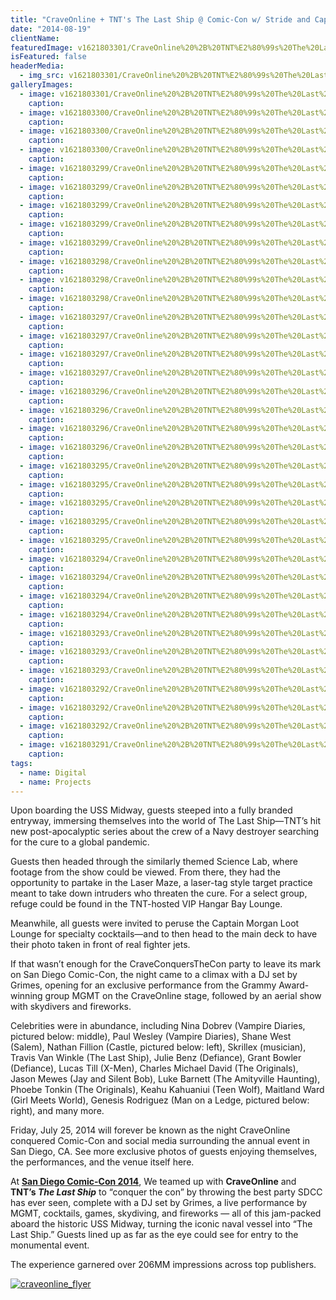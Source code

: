 ```yaml
---
title: "CraveOnline + TNT's The Last Ship @ Comic-Con w/ Stride and Captain Morgan"
date: "2014-08-19"
clientName: 
featuredImage: v1621803301/CraveOnline%20%2B%20TNT%E2%80%99s%20The%20Last%20Ship%20%40%20Comic-Con%20w%20Stride%20and%20Captain%20Morgan/10450088_10152247706335642_6349639141055716560_o_k60wss.jpg
isFeatured: false
headerMedia:
  - img_src: v1621803301/CraveOnline%20%2B%20TNT%E2%80%99s%20The%20Last%20Ship%20%40%20Comic-Con%20w%20Stride%20and%20Captain%20Morgan/10450088_10152247706335642_6349639141055716560_o_k60wss.jpg
galleryImages:
  - image: v1621803301/CraveOnline%20%2B%20TNT%E2%80%99s%20The%20Last%20Ship%20%40%20Comic-Con%20w%20Stride%20and%20Captain%20Morgan/10560324_10152247705045642_9146130917468928907_o_xmnprp.jpg
    caption: 
  - image: v1621803300/CraveOnline%20%2B%20TNT%E2%80%99s%20The%20Last%20Ship%20%40%20Comic-Con%20w%20Stride%20and%20Captain%20Morgan/1239103_10152247705800642_627674256244646450_o_nqp6fg.jpg
    caption: 
  - image: v1621803300/CraveOnline%20%2B%20TNT%E2%80%99s%20The%20Last%20Ship%20%40%20Comic-Con%20w%20Stride%20and%20Captain%20Morgan/10469055_10152248456640642_8391836912858294125_o_vbdiv9.jpg
    caption: 
  - image: v1621803300/CraveOnline%20%2B%20TNT%E2%80%99s%20The%20Last%20Ship%20%40%20Comic-Con%20w%20Stride%20and%20Captain%20Morgan/502030687RB003_CraveOnline_1_pjlqc0.jpg
    caption: 
  - image: v1621803299/CraveOnline%20%2B%20TNT%E2%80%99s%20The%20Last%20Ship%20%40%20Comic-Con%20w%20Stride%20and%20Captain%20Morgan/502030687RB009_CraveOnline__oqj23l.jpg
    caption: 
  - image: v1621803299/CraveOnline%20%2B%20TNT%E2%80%99s%20The%20Last%20Ship%20%40%20Comic-Con%20w%20Stride%20and%20Captain%20Morgan/10476073_10152247705195642_8986644587268111960_o_aafovu.jpg
    caption: 
  - image: v1621803299/CraveOnline%20%2B%20TNT%E2%80%99s%20The%20Last%20Ship%20%40%20Comic-Con%20w%20Stride%20and%20Captain%20Morgan/10497240_10152247704890642_4773575143560602398_o_ud3y6w.jpg
    caption: 
  - image: v1621803299/CraveOnline%20%2B%20TNT%E2%80%99s%20The%20Last%20Ship%20%40%20Comic-Con%20w%20Stride%20and%20Captain%20Morgan/502030687_jh_4567_e1901d4c95fec84d429861c787e2e880_vpmgy6.jpg
    caption: 
  - image: v1621803299/CraveOnline%20%2B%20TNT%E2%80%99s%20The%20Last%20Ship%20%40%20Comic-Con%20w%20Stride%20and%20Captain%20Morgan/502030687_jh_4568_6cedbfea2d17074c1431ef5b5f889238_evbbuy.jpg
    caption: 
  - image: v1621803298/CraveOnline%20%2B%20TNT%E2%80%99s%20The%20Last%20Ship%20%40%20Comic-Con%20w%20Stride%20and%20Captain%20Morgan/502030687_jh_4584_8b82026cf08744b0cb9757df67c85ad6_ddhmw8.jpg
    caption: 
  - image: v1621803298/CraveOnline%20%2B%20TNT%E2%80%99s%20The%20Last%20Ship%20%40%20Comic-Con%20w%20Stride%20and%20Captain%20Morgan/502030687_jh_4592_61d94ef0a625e16229935bd3229b0590_eaxpwo.jpg
    caption: 
  - image: v1621803298/CraveOnline%20%2B%20TNT%E2%80%99s%20The%20Last%20Ship%20%40%20Comic-Con%20w%20Stride%20and%20Captain%20Morgan/502030687_JH_4591_834B1EC92F22BC57106E1000CBCAD93F_ihs3kn.jpg
    caption: 
  - image: v1621803297/CraveOnline%20%2B%20TNT%E2%80%99s%20The%20Last%20Ship%20%40%20Comic-Con%20w%20Stride%20and%20Captain%20Morgan/502030687_jh_4601_c84f3384eba96e1a11bf752ae01f5de9_go9vto.jpg
    caption: 
  - image: v1621803297/CraveOnline%20%2B%20TNT%E2%80%99s%20The%20Last%20Ship%20%40%20Comic-Con%20w%20Stride%20and%20Captain%20Morgan/502030687_jh_4620_c3dec14963297975c9668c30b94e9361_wfkfca.jpg
    caption: 
  - image: v1621803297/CraveOnline%20%2B%20TNT%E2%80%99s%20The%20Last%20Ship%20%40%20Comic-Con%20w%20Stride%20and%20Captain%20Morgan/502030687_jh_4640_d333723bb95d912bf05b539b0e30506f_iuciga.jpg
    caption: 
  - image: v1621803297/CraveOnline%20%2B%20TNT%E2%80%99s%20The%20Last%20Ship%20%40%20Comic-Con%20w%20Stride%20and%20Captain%20Morgan/502030687_jh_4641_cb6de96e891f648aeb1a6540bd0d3fac_qrov2m.jpg
    caption: 
  - image: v1621803296/CraveOnline%20%2B%20TNT%E2%80%99s%20The%20Last%20Ship%20%40%20Comic-Con%20w%20Stride%20and%20Captain%20Morgan/502030687_jh_4654_16668e8b2912285bbf57ff68462d37c4_nm8esf.jpg
    caption: 
  - image: v1621803296/CraveOnline%20%2B%20TNT%E2%80%99s%20The%20Last%20Ship%20%40%20Comic-Con%20w%20Stride%20and%20Captain%20Morgan/502030687_JH_4659_EA4A717BE151977308CF401DFC3E5047_xhznok.jpg
    caption: 
  - image: v1621803296/CraveOnline%20%2B%20TNT%E2%80%99s%20The%20Last%20Ship%20%40%20Comic-Con%20w%20Stride%20and%20Captain%20Morgan/502030687_JH_4683_B005DA96386708825599B590F9417A9B_y1expm.jpg
    caption: 
  - image: v1621803296/CraveOnline%20%2B%20TNT%E2%80%99s%20The%20Last%20Ship%20%40%20Comic-Con%20w%20Stride%20and%20Captain%20Morgan/502030687_jh_4665_9087350ade84a5b05bb0ba3bbc857a4f_he3d2s.jpg
    caption: 
  - image: v1621803295/CraveOnline%20%2B%20TNT%E2%80%99s%20The%20Last%20Ship%20%40%20Comic-Con%20w%20Stride%20and%20Captain%20Morgan/502030687_jh_5753_1af405778764455af1d5aa2caf90d142_j0tkay.jpg
    caption: 
  - image: v1621803295/CraveOnline%20%2B%20TNT%E2%80%99s%20The%20Last%20Ship%20%40%20Comic-Con%20w%20Stride%20and%20Captain%20Morgan/502030687_jh_5783_ec9d53af8ae862703d2d241e358e4c3a_qd5lhf.jpg
    caption: 
  - image: v1621803295/CraveOnline%20%2B%20TNT%E2%80%99s%20The%20Last%20Ship%20%40%20Comic-Con%20w%20Stride%20and%20Captain%20Morgan/502030687_jh_5832_f32d47cb9874dede4c6c7028ee71246c_yahtnd.jpg
    caption: 
  - image: v1621803295/CraveOnline%20%2B%20TNT%E2%80%99s%20The%20Last%20Ship%20%40%20Comic-Con%20w%20Stride%20and%20Captain%20Morgan/502030687_jh_5776_8b6da84f32e5960298b77e2363426e03_vdrvtu.jpg
    caption: 
  - image: v1621803295/CraveOnline%20%2B%20TNT%E2%80%99s%20The%20Last%20Ship%20%40%20Comic-Con%20w%20Stride%20and%20Captain%20Morgan/502030687_JH_5836_BA90C7F95F2AE53B16699EC2318BE5F3_ihpmwa.jpg
    caption: 
  - image: v1621803294/CraveOnline%20%2B%20TNT%E2%80%99s%20The%20Last%20Ship%20%40%20Comic-Con%20w%20Stride%20and%20Captain%20Morgan/502030687_jh_5874_a06bbf87a758bcd4121bb247cbf756c8_uqkwbr.jpg
    caption: 
  - image: v1621803294/CraveOnline%20%2B%20TNT%E2%80%99s%20The%20Last%20Ship%20%40%20Comic-Con%20w%20Stride%20and%20Captain%20Morgan/502030687_jh_5943_090ecdea0e006487e54b46b3623138b2_znc4gp.jpg
    caption: 
  - image: v1621803294/CraveOnline%20%2B%20TNT%E2%80%99s%20The%20Last%20Ship%20%40%20Comic-Con%20w%20Stride%20and%20Captain%20Morgan/502030687_jh_5906_08a907c62d3d9ce00d07e094cba110de_xjviiq.jpg
    caption: 
  - image: v1621803294/CraveOnline%20%2B%20TNT%E2%80%99s%20The%20Last%20Ship%20%40%20Comic-Con%20w%20Stride%20and%20Captain%20Morgan/502030687_jh_5957_97e1e48417c407d5d645eb17bcc99e63_uvfkov.jpg
    caption: 
  - image: v1621803293/CraveOnline%20%2B%20TNT%E2%80%99s%20The%20Last%20Ship%20%40%20Comic-Con%20w%20Stride%20and%20Captain%20Morgan/502030687_jh_6013_0424da0828942ff375c430e577563bf7_bbyg0m.jpg
    caption: 
  - image: v1621803293/CraveOnline%20%2B%20TNT%E2%80%99s%20The%20Last%20Ship%20%40%20Comic-Con%20w%20Stride%20and%20Captain%20Morgan/502030687_jh_6007_654ad06c3d09e729948044c04a5b43b3_f090no.jpg
    caption: 
  - image: v1621803293/CraveOnline%20%2B%20TNT%E2%80%99s%20The%20Last%20Ship%20%40%20Comic-Con%20w%20Stride%20and%20Captain%20Morgan/502030687_JH_6019_31DD8357C68691ACA1FC789584F1D314_tt9gcq.jpg
    caption: 
  - image: v1621803292/CraveOnline%20%2B%20TNT%E2%80%99s%20The%20Last%20Ship%20%40%20Comic-Con%20w%20Stride%20and%20Captain%20Morgan/502030687_jh_6026_520db709780a126fe395cc0e7a4a87ac_hj2khp.jpg
    caption: 
  - image: v1621803292/CraveOnline%20%2B%20TNT%E2%80%99s%20The%20Last%20Ship%20%40%20Comic-Con%20w%20Stride%20and%20Captain%20Morgan/502030687_JH_6022_4EBF7A260E96FEEEAB9CA6E7715C1237_tpaivb.jpg
    caption: 
  - image: v1621803292/CraveOnline%20%2B%20TNT%E2%80%99s%20The%20Last%20Ship%20%40%20Comic-Con%20w%20Stride%20and%20Captain%20Morgan/502030687_JH_6027_BB97E6E8A70583CDD0D0E80EC6B6E2D2_kcblc8.jpg
    caption: 
  - image: v1621803291/CraveOnline%20%2B%20TNT%E2%80%99s%20The%20Last%20Ship%20%40%20Comic-Con%20w%20Stride%20and%20Captain%20Morgan/CraveConquersTheconParty311_shr8o0.png
    caption: 
tags:
  - name: Digital
  - name: Projects
---
```



Upon boarding the USS Midway, guests steeped into a fully branded entryway, immersing themselves into the world of The Last Ship—TNT’s hit new post-apocalyptic series about the crew of a Navy destroyer searching for the cure to a global pandemic.

Guests then headed through the similarly themed Science Lab, where footage from the show could be viewed. From there, they had the opportunity to partake in the Laser Maze, a laser-tag style target practice meant to take down intruders who threaten the cure. For a select group, refuge could be found in the TNT-hosted VIP Hangar Bay Lounge.

Meanwhile, all guests were invited to peruse the Captain Morgan Loot Lounge for specialty cocktails—and to then head to the main deck to have their photo taken in front of real fighter jets.

If that wasn’t enough for the CraveConquersTheCon party to leave its mark on San Diego Comic-Con, the night came to a climax with a DJ set by Grimes, opening for an exclusive performance from the Grammy Award-winning group MGMT on the CraveOnline stage, followed by an aerial show with skydivers and fireworks.

Celebrities were in abundance, including Nina Dobrev (Vampire Diaries, pictured below: middle), Paul Wesley (Vampire Diaries), Shane West (Salem), Nathan Fillion (Castle, pictured below: left), Skrillex (musician), Travis Van Winkle (The Last Ship), Julie Benz (Defiance), Grant Bowler (Defiance), Lucas Till (X-Men), Charles Michael David (The Originals), Jason Mewes (Jay and Silent Bob), Luke Barnett (The Amityville Haunting), Phoebe Tonkin (The Originals), Keahu Kahuaniui (Teen Wolf), Maitland Ward (Girl Meets World), Genesis Rodriguez (Man on a Ledge, pictured below: right), and many more. 

Friday, July 25, 2014 will forever be known as the night CraveOnline conquered Comic-Con and social media surrounding the annual event in San Diego, CA. See more exclusive photos of guests enjoying themselves, the performances, and the venue itself here.

At **[San Diego Comic-Con 2014](http://www.craveonline.com/hub/comic-con)**, We teamed up with **CraveOnline** and **TNT’s _The Last Ship_** to “conquer the con” by throwing the best party SDCC has ever seen, complete with a DJ set by Grimes, a live performance by MGMT, cocktails, games, skydiving, and fireworks — all of this jam-packed aboard the historic USS Midway, turning the iconic naval vessel into “The Last Ship.” Guests lined up as far as the eye could see for entry to the monumental event.

The experience garnered over 206MM impressions across top publishers.

[![craveonline_flyer](http://www.mirroredmedia.com/wp-content/uploads/2014/07/craveonline_flyer-215x300.jpg)](http://www.mirroredmedia.com/wp-content/uploads/2014/07/craveonline_flyer.jpg)
